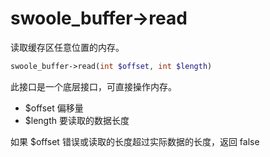 # swoole_buffer->read

读取缓存区任意位置的内存。

```php
swoole_buffer->read(int $offset, int $length)
```

此接口是一个底层接口，可直接操作内存。

* $offset 偏移量
* $length 要读取的数据长度

如果 $offset 错误或读取的长度超过实际数据的长度，返回 false 
